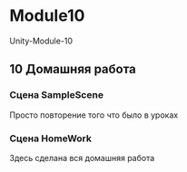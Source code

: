 # Module10
 Unity-Module-10


## 10 Домашняя работа

### Сцена SampleScene
Просто повторение того что было в уроках

### Сцена HomeWork
Здесь сделана вся домашняя работа
